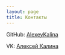 ```yaml
---
layout: page
title: Контакты
---
```


GitHub: [AlexeyKalina](https://github.com/AlexeyKalina)

VK: [Алексей Калина](https://vk.com/kalina_alexey)